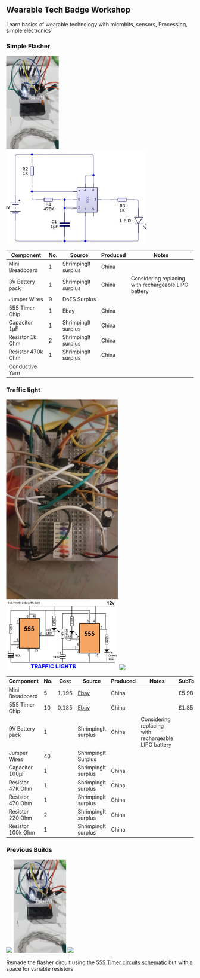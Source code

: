 ## Wearable Tech Badge Workshop

Learn basics of wearable technology with microbits, sensors, Processing, simple electronics 




### Simple Flasher
<img src="images/555flashersmall.gif" height="250">

<img src="images/555FlasherSchem.jpg" height="250">

Component|No.|Source|Produced|Notes
--|--|--|--|--
Mini Breadboard|1|ShrimpingIt surplus|China
3V Battery pack|1|ShrimpingIt surplus|China|Considering replacing with rechargeable LIPO battery
Jumper Wires|9|DoES Surplus|
555 Timer Chip|1|Ebay|China
Capacitor 1μF|1|ShrimpingIt surplus|China
Resistor 1k Ohm|2|ShrimpingIt surplus|China
Resistor 470k Ohm|1|ShrimpingIt surplus|China
Conductive Yarn |||


### Traffic light


<img src="images/traffic_light_breadboard.jpg" width="300">
<img src="images/TrafficLightsSchem.gif" width="300">
<img src="images/bio_illuminator.gif" width="600">

Component|No.|Cost|Source|Produced|Notes|SubTotal
--|--|--|--|--|--|--
Mini Breadboard|5|1.196|[Ebay](https://www.ebay.co.uk/itm/5pcs-5x-WHITE-Mini-170-Tie-Point-Solderless-Breadboard-Prototype-Arduino-PIC-PI/262900293129)|China||£5.98
555 Timer Chip|10|0.185|[Ebay](https://www.ebay.co.uk/itm/10-x-NE555P-Timer-DIP-8-IC-Timer-Fast-Delivery-UK-Seller/323925336619)|China||£1.85
9V Battery pack|1||ShrimpingIt surplus|China|Considering replacing with rechargeable LIPO battery
Jumper Wires|40||ShrimpingIt Surplus|
Capacitor 100μF|1||ShrimpingIt surplus|China
Resistor 47K Ohm|1||ShrimpingIt surplus|China
Resistor 470 Ohm|1||ShrimpingIt surplus|China
Resistor 220 Ohm|2||ShrimpingIt surplus|China
Resistor 100k Ohm|1||ShrimpingIt surplus|China




### Previous Builds

<img src="images/555Flasher2.jpg" height="250">
<img src="images/555flashersmall.gif" height="250">
<img src="images/miniBreadboard.svg" height="250">


Remade the flasher circuit using the [555 Timer circuits schematic](http://www.555-timer-circuits.com/flashing-led.html) but with a space for variable resistors
